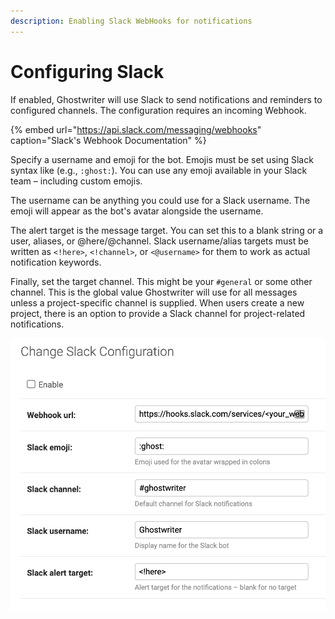 ```yaml
---
description: Enabling Slack WebHooks for notifications
---
```


# Configuring Slack

If enabled, Ghostwriter will use Slack to send notifications and reminders to configured channels. The configuration requires an incoming Webhook.

{% embed url="https://api.slack.com/messaging/webhooks" caption="Slack\'s Webhook Documentation" %}

Specify a username and emoji for the bot. Emojis must be set using Slack syntax like \(e.g., `:ghost:`\). You can use any emoji available in your Slack team – including custom emojis.

The username can be anything you could use for a Slack username. The emoji will appear as the bot's avatar alongside the username.

The alert target is the message target. You can set this to a blank string or a user, aliases, or @here/@channel. Slack username/alias targets must be written as `<!here>`, `<!channel>`, or `<@username>` for them to work as actual notification keywords.

Finally, set the target channel. This might be your `#general` or some other channel. This is the global value Ghostwriter will use for all messages unless a project-specific channel is supplied. When users create a new project, there is an option to provide a Slack channel for project-related notifications.

![Slack Configuration](../../.gitbook/assets/image%20%2828%29.png)

